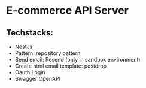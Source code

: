 # E-commerce API Server

## Techstacks:

- NestJs
- Pattern: repository pattern
- Send email: Resend (only in sandbox environment)
- Create html email template: postdrop
- Oauth Login
- Swagger OpenAPI
